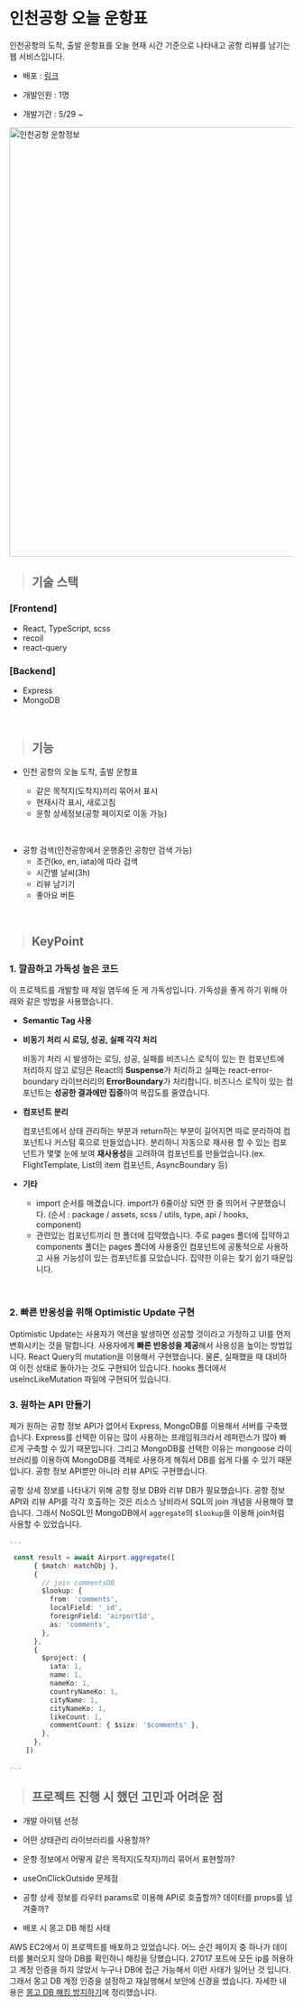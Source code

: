 # 인천공항 오늘 운항표

인천공항의 도착, 출발 운항표를 오늘 현재 시간 기준으로 나타내고 공항 리뷰를 남기는 웹 서비스입니다.

- 배포 : [링크](http://54.180.51.230:8000/)

- 개발인원 : 1명

- 개발기간 : 5/29 ~

<img width="761" alt="인천공항 운항정보" src="https://user-images.githubusercontent.com/41728258/174476520-ff830820-bfb6-49e3-a114-6b877a3fb857.png">

<br/>

> ## 기술 스택

### \[Frontend\]

- React, TypeScript, scss
- recoil
- react-query

### \[Backend\]

- Express
- MongoDB

<br/>

> ## 기능

- 인천 공항의 오늘 도착, 출발 운항표

  - 같은 목적지(도착지)끼리 묶어서 표시
  - 현재시각 표시, 새로고침
  - 운항 상세정보(공항 페이지로 이동 가능)

<br/>

- 공항 검색(인천공항에서 운행중인 공항만 검색 가능)
  - 조건(ko, en, iata)에 따라 검색
  - 시간별 날씨(3h)
  - 리뷰 남기기
  - 좋아요 버튼

<br/>

> ## KeyPoint

### 1. 깔끔하고 가독성 높은 코드

이 프로젝트를 개발할 때 제일 염두에 둔 게 가독성입니다. 가독성을 좋게 하기 위해 아래와 같은 방법을 사용했습니다.

- **Semantic Tag 사용**
- **비동기 처리 시 로딩, 성공, 실패 각각 처리**

  비동기 처리 시 발생하는 로딩, 성공, 실패를 비즈니스 로직이 있는 한 컴포넌트에 처리하지 않고 로딩은 React의 **Suspense**가 처리하고 실패는 react-error-boundary 라이브러리의 **ErrorBoundary**가 처리합니다. 비즈니스 로직이 있는 컴포넌트는 **성공한 결과에만 집중**하여 복잡도를 줄였습니다.

- **컴포넌트 분리**

  컴포넌트에서 상태 관리하는 부분과 return하는 부분이 길어지면 따로 분리하여 컴포넌트나 커스텀 훅으로 만들었습니다. 분리하니 자동으로 재사용 할 수 있는 컴포넌트가 몇몇 눈에 보여 **재사용성**을 고려하여 컴포넌트를 만들었습니다.(ex. FlightTemplate, List의 item 컴포넌트, AsyncBoundary 등)

- **기타**
  - import 순서를 매겼습니다. import가 6줄이상 되면 한 줄 띄어서 구분했습니다.
    (순서 : package / assets, scss / utils, type, api / hooks, component)
  - 관련있는 컴포넌트끼리 한 폴더에 집약했습니다. 주로 pages 폴더에 집약하고 components 폴더는 pages 폴더에 사용중인 컴포넌트에 공통적으로 사용하고 사용 가능성이 있는 컴포넌트를 모았습니다. 집약한 이유는 찾기 쉽기 때문입니다.

<br />

### 2. 빠른 반응성을 위해 Optimistic Update 구현

Optimistic Update는 사용자가 액션을 발생하면 성공할 것이라고 가정하고 UI를 먼저 변화시키는 것을 말합니다. 사용자에게 **빠른 반응성을 제공**해서 사용성을 높이는 방법입니다. React Query의 mutation을 이용해서 구현했습니다. 물론, 실패했을 때 대비하여 이전 상태로 돌아가는 것도 구현되어 있습니다. hooks 폴더에서 useIncLikeMutation 파일에 구현되어 있습니다.

### 3. 원하는 API 만들기

제가 원하는 공항 정보 API가 없어서 Express, MongoDB를 이용해서 서버를 구축했습니다. Express를 선택한 이유는 많이 사용하는 프레임워크라서 레퍼런스가 많아 빠르게 구축할 수 있기 때문입니다. 그리고 MongoDB를 선택한 이유는 mongoose 라이브러리를 이용하여 MongoDB를 객체로 사용하게 해줘서 DB를 쉽게 다룰 수 있기 때문입니다. 공항 정보 API뿐만 아니라 리뷰 API도 구현했습니다.

공항 상세 정보를 나타내기 위해 공항 정보 DB와 리뷰 DB가 필요했습니다. 공항 정보 API와 리뷰 API를 각각 호출하는 것은 리소스 낭비라서 SQL의 join 개념을 사용해야 했습니다. 그래서 NoSQL인 MongoDB에서 `aggregate`의 `$lookup`을 이용해 join처럼 사용할 수 있었습니다.

```ts
...

 const result = await Airport.aggregate([
      { $match: matchObj },
      {
        // join commentsDB
        $lookup: {
          from: 'comments',
          localField: '_id',
          foreignField: 'airportId',
          as: 'comments',
        },
      },
      {
        $project: {
          iata: 1,
          name: 1,
          nameKo: 1,
          countryNameKo: 1,
          cityName: 1,
          cityNameKo: 1,
          likeCount: 1,
          commentCount: { $size: '$comments' },
        },
      },
    ])

...
```

> ## 프로젝트 진행 시 했던 고민과 어려운 점

- 개발 아이템 선정

- 어떤 상태관리 라이브러리를 사용할까?
- 운항 정보에서 어떻게 같은 목적지(도착지)끼리 묶어서 표현할까?
- useOnClickOutside 문제점
- 공항 상세 정보를 라우터 params로 이용해 API로 호출할까? 데이터를 props를 넘겨줄까?

- 배포 시 몽고 DB 해킹 사태

AWS EC2에서 이 프로젝트를 배포하고 있었습니다. 어느 순간 페이지 중 하나가 데이터를 불러오지 않아 DB를 확인하니 해킹을 당했습니다. 27017 포트에 모든 ip를 허용하고 계정 인증을 하지 않았서 누구나 DB에 접근 가능해서 이런 사태가 일어난 것 입니다. 그래서 몽고 DB 계정 인증을 설정하고 재실행해서 보안에 신경을 썼습니다. 자세한 내용은 [몽고 DB 해킹 방지하기](https://velog.io/@imconfi11/%EB%AA%BD%EA%B3%A0-DB-%ED%95%B4%ED%82%B9-%EB%B0%A9%EC%A7%80%ED%95%98%EA%B8%B0)에 정리했습니다.
